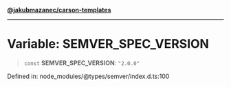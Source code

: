 [**@jakubmazanec/carson-templates**](../../../../README.md)

---

# Variable: SEMVER_SPEC_VERSION

> `const` **SEMVER_SPEC_VERSION**: `"2.0.0"`

Defined in: node_modules/@types/semver/index.d.ts:100
